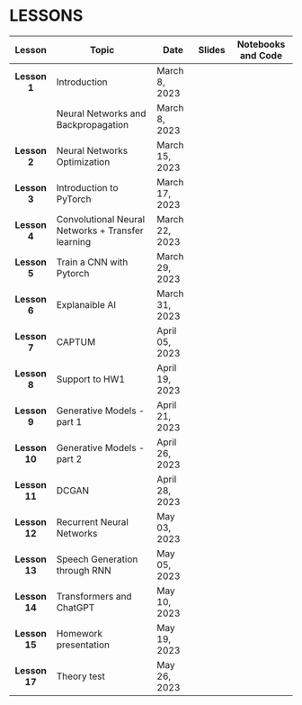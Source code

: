 # LESSONS


| Lesson | Topic              | Date    | Slides          | Notebooks and Code |
| :-------:| ------------------ | --------------- | :-------:           |:-------:  |
| **Lesson 1**      | Introduction                                      | March 8, 2023                  |    | |
                    | Neural Networks and Backpropagation               | March 8, 2023                  |    | |
| **Lesson 2**      | Neural Networks Optimization                      | March 15, 2023                 |    | |
| **Lesson 3**      | Introduction to PyTorch                           | March 17, 2023                 |    | |
| **Lesson 4**      | Convolutional Neural Networks + Transfer learning | March 22, 2023                 |    | |
| **Lesson 5**      | Train a CNN with Pytorch                          | March 29, 2023                 |    | |
| **Lesson 6**      | Explanaible AI                                    | March 31, 2023                 |    | | 
| **Lesson 7**      | CAPTUM                                            | April 05, 2023                 |    | |
| **Lesson 8**      | Support to HW1                                    | April 19, 2023                 |    | |
| **Lesson 9**      | Generative Models - part 1                        | April 21, 2023                 |    | |
| **Lesson 10**     | Generative Models - part 2                        | April 26, 2023                 |    | |
| **Lesson 11**     | DCGAN                                             | April 28, 2023                 |    | |
| **Lesson 12**     | Recurrent Neural Networks                         | May 03, 2023                   |    | |
| **Lesson 13**     | Speech Generation through RNN                     | May 05, 2023                   |    | |
| **Lesson 14**     | Transformers and ChatGPT                          | May 10, 2023                   |    | |
| **Lesson 15**     | Homework presentation                             | May 19, 2023                   |    | |
| **Lesson 17**     | Theory test                                       | May 26, 2023                   |    | |

